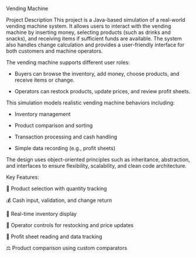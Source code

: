Vending Machine

Project Description
This project is a Java-based simulation of a real-world vending machine system. It allows users to interact with the vending machine by inserting money, selecting products (such as drinks and snacks), and receiving items if sufficient funds are available. The system also handles change calculation and provides a user-friendly interface for both customers and machine operators.

The vending machine supports different user roles:

- Buyers can browse the inventory, add money, choose products, and receive items or change.

- Operators can restock products, update prices, and review profit sheets.

This simulation models realistic vending machine behaviors including:

- Inventory management

- Product comparison and sorting

- Transaction processing and cash handling

- Simple data recording (e.g., profit sheets)

The design uses object-oriented principles such as inheritance, abstraction, and interfaces to ensure flexibility, scalability, and clean code architecture.

 Key Features:

🛒 Product selection with quantity tracking

💰 Cash input, validation, and change return

🔄 Real-time inventory display

🔧 Operator controls for restocking and price updates

📂 Profit sheet reading and data tracking

⚖️ Product comparison using custom comparators
